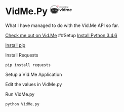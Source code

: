 # VidMe.Py <a href="https://vid.me/TheLazyHatGuy"><img src="vidme_logos/logo_light_bg_powered_by.png" alt="Powered by VidMe" height="30"></a>
What I have managed to do with the Vid.Me API so far.

[Check me out on Vid.Me](https://vid.me/TheLazyHatGuy)
##Setup
[Install Python 3.4.6](https://www.python.org/downloads/release/python-346/)

[Install pip](https://pip.pypa.io/en/stable/installing/)

Install Requests
```
pip install requests
```

Setup a Vid.Me Application

Edit the values in VidMe.py

Run VidMe.py
```
python VidMe.py
```
